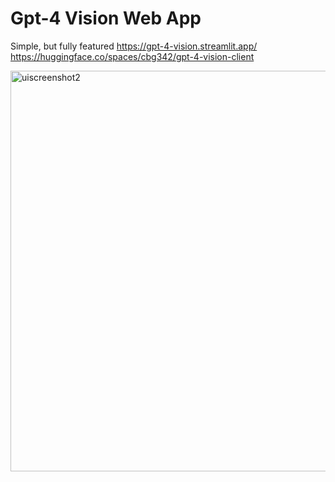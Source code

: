 # Gpt-4 Vision Web App
Simple, but fully featured
https://gpt-4-vision.streamlit.app/
https://huggingface.co/spaces/cbg342/gpt-4-vision-client

<img width="641" alt="uiscreenshot2" src="https://github.com/d3n7/gpt-4-vision-app/assets/29033313/5fed52aa-6aa8-419b-af05-bf67a1ab37cd">
